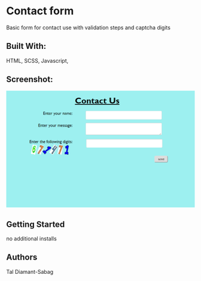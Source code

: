 # Contact form
Basic form for contact use with validation steps and captcha digits

## Built With:
HTML, SCSS, Javascript, 

## Screenshot:
![screenshot](images/contact.PNG)

## Getting Started
no additional installs

## Authors
Tal Diamant-Sabag